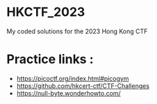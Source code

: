 # HKCTF_2023
My coded solutions for the 2023 Hong Kong CTF 
# Practice links : 

* https://picoctf.org/index.html#picogym
* https://github.com/hkcert-ctf/CTF-Challenges
* https://null-byte.wonderhowto.com/